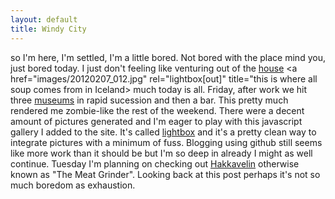 ```yaml
---
layout: default
title: Windy City
---
```


so I'm here, I'm settled, I'm a little bored. Not bored with the place mind you, just bored today. 
I just don't feeling like venturing out of the 
<a href="images/20120207_007.jpg" rel="lightbox[out]">house</a>
<a href="images/20120207_008.jpg" rel="lightbox[out]"></a>
<a href="images/20120207_009.jpg" rel="lightbox[out]"></a>
<a href="images/20120207_010.jpg" rel="lightbox[out]"></a>
<a href="images/20120207_011.jpg" rel="lightbox[out]"></a>
<a href="images/20120207_012.jpg" rel="lightbox[out]" title="this is where all soup comes from in Iceland></a> much today is all. Friday, after work we hit three
<a href="images/20120209_004.jpg" rel="lightbox[museum]" title="A warm tree">museums</a>
<a href="images/20120209_006.jpg" rel="lightbox[museum]" title="http://grapevine.is/Home/ReadArticle/santiago-sierra-NO-in-reykjavik"></a>
<a href="images/20120209_007.jpg" rel="lightbox[museum]" title="http://www.santiago-sierra.com/index_1024.php"></a>
<a href="images/20120209_008.jpg" rel="lightbox[museum]" title="There were some short film experiments also"></a>
<a href="images/20120209_009.jpg" rel="lightbox[museum]" title=""></a>
<a href="images/20120209_010.jpg" rel="lightbox[museum]" title="Einar Jonsson, famous icelandic sculptor"></a>
<a href="images/20120209_011.jpg" rel="lightbox[museum]" title=""></a>
<a href="images/20120209_012.jpg" rel="lightbox[museum]" title=""></a>
<a href="images/20120209_013.jpg" rel="lightbox[museum]" title=""></a>
<a href="images/20120209_014.jpg" rel="lightbox[museum]" title="Icelands famous church and lasers"></a>
in rapid sucession and then a bar. This pretty much rendered me zombie-like the rest of the weekend. There 
were a decent amount of pictures generated and I'm eager to play with this javascript gallery I added
to the site. It's called [lightbox](http://lokeshdhakar.com/projects/lightbox2/) and it's a pretty clean way to integrate pictures with a minimum of 
fuss. Blogging using github still seems like more work than it should be but I'm so deep in already I might as well continue. Tuesday I'm planning on checking out [Hakkavelin](http://http://hakkavelin.is/) 
otherwise known as "The Meat Grinder". Looking back at this post perhaps it's not so much boredom as exhaustion. 
